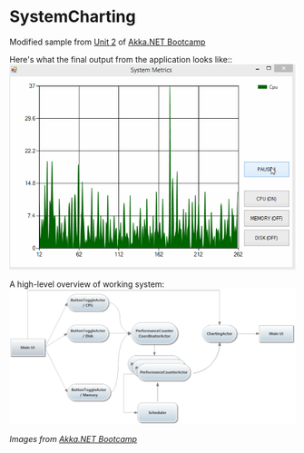 # SystemCharting

Modified sample from [Unit 2](https://github.com/petabridge/akka-bootcamp/tree/master/src/Unit-2) of [Akka.NET Bootcamp](https://github.com/petabridge/akka-bootcamp)

Here's what the final output from the application looks like::
![Final output](app_result.gif)

A high-level overview of working system:
![High-level overview](Diagrams/system_overview.png)

*Images from [Akka.NET Bootcamp](https://github.com/petabridge/akka-bootcamp)*